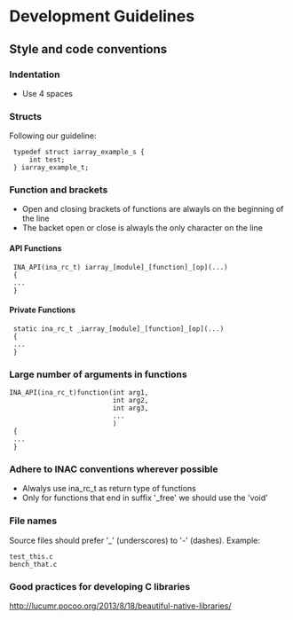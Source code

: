 # Development Guidelines

## Style and code conventions

### Indentation

* Use 4 spaces

### Structs

Following our guideline:

     typedef struct iarray_example_s {
         int test;
     } iarray_example_t;

### Function and brackets

* Open and closing brackets of functions are alwayls on the beginning of the line
* The backet open or close is alwayls the only character on the line

#### API Functions

     INA_API(ina_rc_t) iarray_[module]_[function]_[op](...)
     {
     ...
     }
     
#### Private Functions

     static ina_rc_t _iarray_[module]_[function]_[op](...)
     {
     ...
     }
     
### Large number of arguments in functions

    INA_API(ina_rc_t)function(int arg1,
                              int arg2,
                              int arg3,
                              ...
                              )
     {
     ...
     }

### Adhere to INAC conventions wherever possible

* Alwalys use ina_rc_t as return type of functions
* Only for functions that end in suffix '_free' we should use the 'void'

### File names

Source files should prefer '_' (underscores) to '-' (dashes).  Example:

    test_this.c
    bench_that.c

### Good practices for developing C libraries

http://lucumr.pocoo.org/2013/8/18/beautiful-native-libraries/
